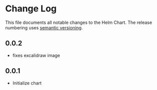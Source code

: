# Change Log

This file documents all notable changes to the Helm Chart.
The release numbering uses [semantic versioning](http://semver.org).

## 0.0.2

- fixes excalidraw image

## 0.0.1

- Initialize chart